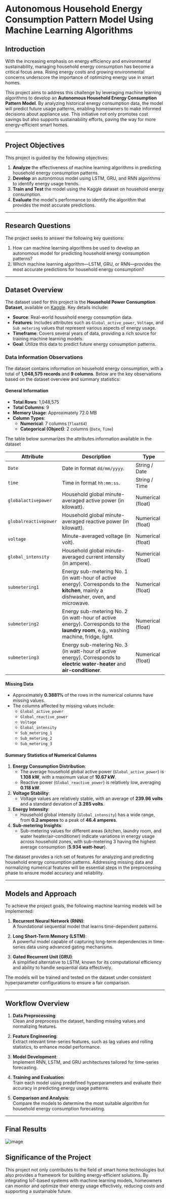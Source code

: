 # **Autonomous Household Energy Consumption Pattern Model Using Machine Learning Algorithms**

## **Introduction**
With the increasing emphasis on energy efficiency and environmental sustainability, managing household energy consumption has become a critical focus area. Rising energy costs and growing environmental concerns underscore the importance of optimizing energy use in smart homes. 

This project aims to address this challenge by leveraging machine learning algorithms to develop an **Autonomous Household Energy Consumption Pattern Model**. By analyzing historical energy consumption data, the model will predict future usage patterns, enabling homeowners to make informed decisions about appliance use. This initiative not only promotes cost savings but also supports sustainability efforts, paving the way for more energy-efficient smart homes.

---

## **Project Objectives**
This project is guided by the following objectives:
1. **Analyze** the effectiveness of machine learning algorithms in predicting household energy consumption patterns.  
2. **Develop** an autonomous model using LSTM, GRU, and RNN algorithms to identify energy usage trends.  
3. **Train and Test** the model using the Kaggle dataset on household energy consumption.  
4. **Evaluate** the model's performance to identify the algorithm that provides the most accurate predictions.

---

## **Research Questions**
The project seeks to answer the following key questions:
1. How can machine learning algorithms be used to develop an autonomous model for predicting household energy consumption patterns?  
2. Which machine learning algorithm—LSTM, GRU, or RNN—provides the most accurate predictions for household energy consumption?

---

## **Dataset Overview**
The dataset used for this project is the **Household Power Consumption Dataset**, available on [Kaggle](https://www.kaggle.com/datasets/imtkaggleteam/household-power-consumption/data). Key details include:
- **Source**: Real-world household energy consumption data.  
- **Features**: Includes attributes such as `Global_active_power`, `Voltage`, and `Sub_metering` values that represent various aspects of energy usage.  
- **Timeframe**: Covers several years of data, providing a rich source for training machine learning models.  
- **Goal**: Utilize this data to predict future energy consumption patterns.

### **Data Information Observations**

The dataset contains information on household energy consumption, with a total of **1,048,575 records** and **9 columns**. Below are the key observations based on the dataset overview and summary statistics:

#### **General Information**
- **Total Rows**: 1,048,575
- **Total Columns**: 9
- **Memory Usage**: Approximately 72.0 MB
- **Column Types**:
  - **Numerical**: 7 columns (`float64`)
  - **Categorical (Object)**: 2 columns (`Date`, `Time`)

The table below summarizes the attributes information available in the dataset

| **Attribute**        | **Description**                                                                                                                       | **Type**            |
|-----------------------|---------------------------------------------------------------------------------------------------------------------------------------|---------------------|
| `Date`               | Date in format `dd/mm/yyyy`.                                                                                                         | String / Date       |
| `time`               | Time in format `hh:mm:ss`.                                                                                                           | String / Time       |
| `globalactivepower`  | Household global minute-averaged active power (in kilowatt).                                                                         | Numerical (float)   |
| `globalreactivepower`| Household global minute-averaged reactive power (in kilowatt).                                                                       | Numerical (float)   |
| `voltage`            | Minute-averaged voltage (in volt).                                                                                                   | Numerical (float)   |
| `global_intensity`   | Household global minute-averaged current intensity (in ampere).                                                                      | Numerical (float)   |
| `submetering1`       | Energy sub-metering No. 1 (in watt-hour of active energy). Corresponds to the **kitchen**, mainly a dishwasher, oven, and microwave. | Numerical (float)   |
| `submetering2`       | Energy sub-metering No. 2 (in watt-hour of active energy). Corresponds to the **laundry room**, e.g., washing machine, fridge, light. | Numerical (float)   |
| `submetering3`       | Energy sub-metering No. 3 (in watt-hour of active energy). Corresponds to **electric water-heater** and **air-conditioner**.         | Numerical (float)   |

#### **Missing Data**
- Approximately **0.3881%** of the rows in the numerical columns have missing values.
- The columns affected by missing values include:
  - `Global_active_power`
  - `Global_reactive_power`
  - `Voltage`
  - `Global_intensity`
  - `Sub_metering_1`
  - `Sub_metering_2`
  - `Sub_metering_3`

#### **Summary Statistics of Numerical Columns**

1. **Energy Consumption Distribution**:
   - The average household global active power (`Global_active_power`) is **1.108 kW**, with a maximum value of **10.67 kW**.
   - Reactive power (`Global_reactive_power`) is relatively low, averaging **0.118 kW**.
2. **Voltage Stability**:
   - Voltage values are relatively stable, with an average of **239.96 volts** and a standard deviation of **3.285 volts**.
3. **Energy Intensity**:
   - Household global intensity (`Global_intensity`) has a wide range, from **0.2 amperes** to a peak of **46.4 amperes**.
4. **Sub-metering Insights**:
   - Sub-metering values for different areas (kitchen, laundry room, and water heater/air-conditioner) indicate variations in energy usage across household zones, with sub-metering 3 having the highest average consumption (**5.934 watt-hour**).


The dataset provides a rich set of features for analyzing and predicting household energy consumption patterns. Addressing missing data and normalizing numerical features will be essential steps in the preprocessing phase to ensure model accuracy and reliability.


---

## **Models and Approach**
To achieve the project goals, the following machine learning models will be implemented:
1. **Recurrent Neural Network (RNN)**:  
   A foundational sequential model that learns time-dependent patterns.  

2. **Long Short-Term Memory (LSTM)**:  
   A powerful model capable of capturing long-term dependencies in time-series data using advanced gating mechanisms.

3. **Gated Recurrent Unit (GRU)**:  
   A simplified alternative to LSTM, known for its computational efficiency and ability to handle sequential data effectively.

The models will be trained and tested on the dataset under consistent hyperparameter configurations to ensure a fair comparison.

---

## **Workflow Overview**
1. **Data Preprocessing**:  
   Clean and preprocess the dataset, handling missing values and normalizing features.  

2. **Feature Engineering**:  
   Extract relevant time-series features, such as lag values and rolling statistics, to enhance model performance.  

3. **Model Development**:  
   Implement RNN, LSTM, and GRU architectures tailored for time-series forecasting.  

4. **Training and Evaluation**:  
   Train each model using predefined hyperparameters and evaluate their accuracy in predicting energy usage patterns.

5. **Comparison and Analysis**:  
   Compare the models to determine the most suitable algorithm for household energy consumption forecasting.

---
## **Final Results**
![image](https://github.com/user-attachments/assets/f36e34a5-da25-42bc-85e4-0a24c71de07a)



## **Significance of the Project**
This project not only contributes to the field of smart home technologies but also provides a framework for building energy-efficient solutions. By integrating IoT-based systems with machine learning models, homeowners can monitor and optimize their energy usage effectively, reducing costs and supporting a sustainable future.
